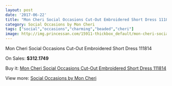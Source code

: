 ```yaml
---
layout: post
date: '2017-06-22'
title: "Mon Cheri Social Occasions Cut-Out Embroidered Short Dress 111814"
category: Social Occasions by Mon Cheri
tags: ["social","occasions","charming","beaded","cheri"]
image: http://img.princessan.com/15911-thickbox_default/mon-cheri-social-occasions-cut-out-embroidered-short-dress-111814.jpg
---
```

Mon Cheri Social Occasions Cut-Out Embroidered Short Dress 111814

On Sales: **$312.1749**
<a href="https://www.princessan.com/en/social-occasions-by-mon-cheri/7458-mon-cheri-social-occasions-cut-out-embroidered-short-dress-111814.html"><amp-img layout="responsive" width="600" height="600" src="//img.princessan.com/15911-thickbox_default/mon-cheri-social-occasions-cut-out-embroidered-short-dress-111814.jpg" alt="Mon Cheri Social Occasions Cut-Out Embroidered Short Dress 111814 0" /></a>
<a href="https://www.princessan.com/en/social-occasions-by-mon-cheri/7458-mon-cheri-social-occasions-cut-out-embroidered-short-dress-111814.html"><amp-img layout="responsive" width="600" height="600" src="//img.princessan.com/15912-thickbox_default/mon-cheri-social-occasions-cut-out-embroidered-short-dress-111814.jpg" alt="Mon Cheri Social Occasions Cut-Out Embroidered Short Dress 111814 1" /></a>

Buy it: [Mon Cheri Social Occasions Cut-Out Embroidered Short Dress 111814](https://www.princessan.com/en/social-occasions-by-mon-cheri/7458-mon-cheri-social-occasions-cut-out-embroidered-short-dress-111814.html "Mon Cheri Social Occasions Cut-Out Embroidered Short Dress 111814")

View more: [Social Occasions by Mon Cheri](https://www.princessan.com/en/60-social-occasions-by-mon-cheri "Social Occasions by Mon Cheri")